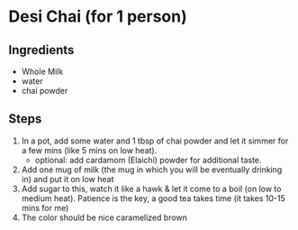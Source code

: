 
# Desi Chai (for 1 person)



## Ingredients

- Whole Milk
- water
- chai powder



## Steps

 1. In a pot, add some water and 1 tbsp of chai powder and let it simmer for a few mins (like 5 mins on low heat).
    - optional: add cardamom (Elaichi) powder for additional taste.
 3. Add one mug of milk (the mug in which you will be eventually drinking in) and put it on low heat
 4. Add sugar to this, watch it like a hawk & let it come to a boil (on low to medium heat). Patience is the key, a good tea takes time (it takes 10-15 mins for me)
 5. The color should be nice caramelized brown
